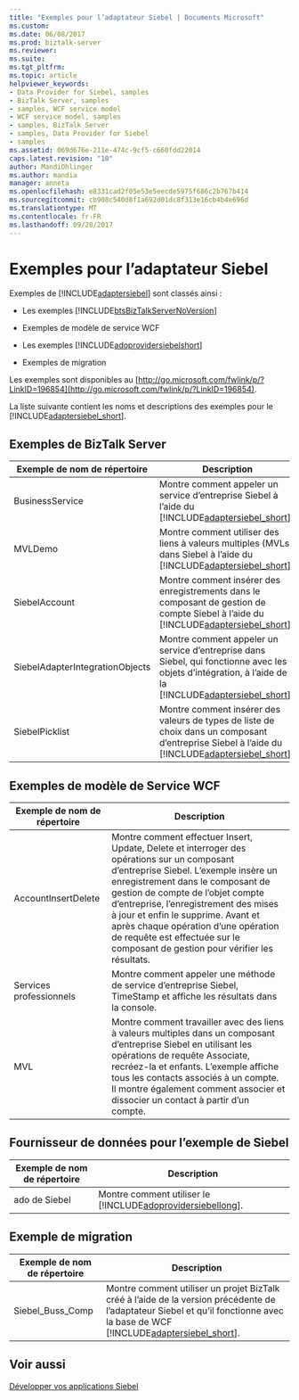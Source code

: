 ```yaml
---
title: "Exemples pour l’adaptateur Siebel | Documents Microsoft"
ms.custom: 
ms.date: 06/08/2017
ms.prod: biztalk-server
ms.reviewer: 
ms.suite: 
ms.tgt_pltfrm: 
ms.topic: article
helpviewer_keywords:
- Data Provider for Siebel, samples
- BizTalk Server, samples
- samples, WCF service model
- WCF service model, samples
- samples, BizTalk Server
- samples, Data Provider for Siebel
- samples
ms.assetid: 069d676e-211e-474c-9cf5-c660fdd22014
caps.latest.revision: "10"
author: MandiOhlinger
ms.author: mandia
manager: anneta
ms.openlocfilehash: e8331cad2f05e53e5eecde5975f686c2b767b414
ms.sourcegitcommit: cb908c540d8f1a692d01dc8f313e16cb4b4e696d
ms.translationtype: MT
ms.contentlocale: fr-FR
ms.lasthandoff: 09/20/2017
---
```

# <a name="samples-for-the-siebel-adapter"></a>Exemples pour l’adaptateur Siebel
Exemples de [!INCLUDE[adaptersiebel](../../includes/adaptersiebel-md.md)] sont classés ainsi :  
  
-   Les exemples [!INCLUDE[btsBizTalkServerNoVersion](../../includes/btsbiztalkservernoversion-md.md)]  
  
-   Exemples de modèle de service WCF  
  
-   Les exemples [!INCLUDE[adoprovidersiebelshort](../../includes/adoprovidersiebelshort-md.md)]  
  
-   Exemples de migration  
  
 Les exemples sont disponibles au [http://go.microsoft.com/fwlink/p/?LinkID=196854](http://go.microsoft.com/fwlink/p/?LinkID=196854).  
  
 La liste suivante contient les noms et descriptions des exemples pour le [!INCLUDE[adaptersiebel_short](../../includes/adaptersiebel-short-md.md)].  
  
## <a name="biztalk-server-samples"></a>Exemples de BizTalk Server  
  
|Exemple de nom de répertoire| Description|  
|---------------------------|-----------------|  
|BusinessService|Montre comment appeler un service d’entreprise Siebel à l’aide du [!INCLUDE[adaptersiebel_short](../../includes/adaptersiebel-short-md.md)].|  
|MVLDemo|Montre comment utiliser des liens à valeurs multiples (MVLs) dans Siebel à l’aide du [!INCLUDE[adaptersiebel_short](../../includes/adaptersiebel-short-md.md)].|  
|SiebelAccount|Montre comment insérer des enregistrements dans le composant de gestion de compte Siebel à l’aide du [!INCLUDE[adaptersiebel_short](../../includes/adaptersiebel-short-md.md)].|  
|SiebelAdapterIntegrationObjects|Montre comment appeler un service d’entreprise dans Siebel, qui fonctionne avec les objets d’intégration, à l’aide de la [!INCLUDE[adaptersiebel_short](../../includes/adaptersiebel-short-md.md)].|  
|SiebelPicklist|Montre comment insérer des valeurs de types de liste de choix dans un composant d’entreprise Siebel à l’aide du [!INCLUDE[adaptersiebel_short](../../includes/adaptersiebel-short-md.md)].|  
  
## <a name="wcf-service-model-samples"></a>Exemples de modèle de Service WCF  
  
|Exemple de nom de répertoire| Description|  
|---------------------------|-----------------|  
|AccountInsertDelete|Montre comment effectuer Insert, Update, Delete et interroger des opérations sur un composant d’entreprise Siebel. L’exemple insère un enregistrement dans le composant de gestion de compte de l’objet compte d’entreprise, l’enregistrement des mises à jour et enfin le supprime. Avant et après chaque opération d’une opération de requête est effectuée sur le composant de gestion pour vérifier les résultats.|  
|Services professionnels|Montre comment appeler une méthode de service d’entreprise Siebel, TimeStamp et affiche les résultats dans la console.|  
|MVL|Montre comment travailler avec des liens à valeurs multiples dans un composant d’entreprise Siebel en utilisant les opérations de requête Associate, recréez-la et enfants. L’exemple affiche tous les contacts associés à un compte. Il montre également comment associer et dissocier un contact à partir d’un compte.|  
  
## <a name="data-provider-for-siebel-sample"></a>Fournisseur de données pour l’exemple de Siebel  
  
|Exemple de nom de répertoire| Description|  
|---------------------------|-----------------|  
|ado de Siebel|Montre comment utiliser le [!INCLUDE[adoprovidersiebellong](../../includes/adoprovidersiebellong-md.md)].|  
  
## <a name="migration-sample"></a>Exemple de migration  
  
|Exemple de nom de répertoire| Description|  
|---------------------------|-----------------|  
|Siebel_Buss_Comp|Montre comment utiliser un projet BizTalk créé à l’aide de la version précédente de l’adaptateur Siebel et qu’il fonctionne avec la base de WCF [!INCLUDE[adaptersiebel_short](../../includes/adaptersiebel-short-md.md)].|  
  
## <a name="see-also"></a>Voir aussi  
[Développer vos applications Siebel](../../adapters-and-accelerators/adapter-siebel/develop-your-siebel-applications.md)